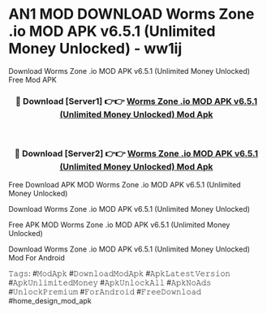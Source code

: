 # AN1 MOD DOWNLOAD Worms Zone .io MOD APK v6.5.1 (Unlimited Money Unlocked) - ww1ij
Download Worms Zone .io MOD APK v6.5.1 (Unlimited Money Unlocked) Free Mod APK

<div align="center">
<h3>🔴 Download [Server1] 👉👉 <a href="https://apk-comot.site?title=Worms_Zone_.io_MOD_APK_v6.5.1_(Unlimited_Money_Unlocked)">Worms Zone .io MOD APK v6.5.1 (Unlimited Money Unlocked) Mod Apk</a></h3><br>

<h3>🔴 Download [Server2] 👉👉 <a href="https://apk-comot.site?title=Worms_Zone_.io_MOD_APK_v6.5.1_(Unlimited_Money_Unlocked)">Worms Zone .io MOD APK v6.5.1 (Unlimited Money Unlocked) Mod Apk</a></h3>
</div>


Free Download APK MOD Worms Zone .io MOD APK v6.5.1 (Unlimited Money Unlocked)

Download Worms Zone .io MOD APK v6.5.1 (Unlimited Money Unlocked) 

Free APK MOD Worms Zone .io MOD APK v6.5.1 (Unlimited Money Unlocked) 

Download Worms Zone .io MOD APK v6.5.1 (Unlimited Money Unlocked) Mod For Android

𝚃𝚊𝚐𝚜: #𝙼𝚘𝚍𝙰𝚙𝚔 #𝙳𝚘𝚠𝚗𝚕𝚘𝚊𝚍𝙼𝚘𝚍𝙰𝚙𝚔 #𝙰𝚙𝚔𝙻𝚊𝚝𝚎𝚜𝚝𝚅𝚎𝚛𝚜𝚒𝚘𝚗 #𝙰𝚙𝚔𝚄𝚗𝚕𝚒𝚖𝚒𝚝𝚎𝚍𝙼𝚘𝚗𝚎𝚢 #𝙰𝚙𝚔𝚄𝚗𝚕𝚘𝚌𝚔𝙰𝚕𝚕 #𝙰𝚙𝚔𝙽𝚘𝙰𝚍𝚜 #𝚄𝚗𝚕𝚘𝚌𝚔𝙿𝚛𝚎𝚖𝚒𝚞𝚖 #𝙵𝚘𝚛𝙰𝚗𝚍𝚛𝚘𝚒𝚍 #𝙵𝚛𝚎𝚎𝙳𝚘𝚠𝚗𝚕𝚘𝚊𝚍 #home_design_mod_apk